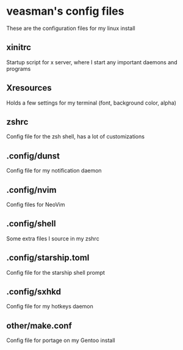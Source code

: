 # veasman's config files
These are the configuration files for my linux install

## xinitrc
Startup script for x server, where I start any important daemons and programs

## Xresources
Holds a few settings for my terminal (font, background color, alpha)

## zshrc
Config file for the zsh shell, has a lot of customizations

## .config/dunst
Config file for my notification daemon

## .config/nvim
Config files for NeoVim

## .config/shell
Some extra files I source in my zshrc

## .config/starship.toml
Config file for the starship shell prompt

## .config/sxhkd
Config file for my hotkeys daemon

## other/make.conf
Config file for portage on my Gentoo install
